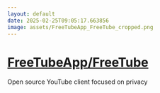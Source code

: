 ```yaml
---
layout: default
date: 2025-02-25T09:05:17.663856
image: assets/FreeTubeApp_FreeTube_cropped.png
---
```


# [FreeTubeApp/FreeTube](https://github.com/FreeTubeApp/FreeTube)

Open source YouTube client focused on privacy
